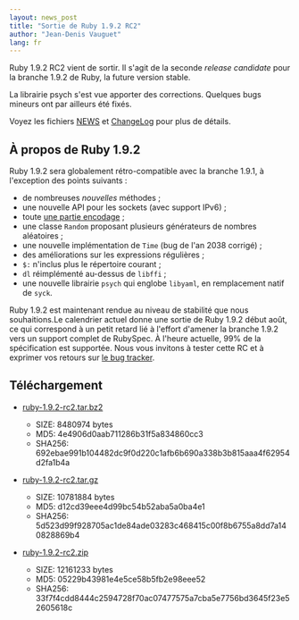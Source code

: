 ```yaml
---
layout: news_post
title: "Sortie de Ruby 1.9.2 RC2"
author: "Jean-Denis Vauguet"
lang: fr
---
```


Ruby 1.9.2 RC2 vient de sortir. Il s\'agit de la seconde *release
candidate* pour la branche 1.9.2 de Ruby, la future version stable.

La librairie psych s\'est vue apporter des corrections. Quelques bugs
mineurs ont par ailleurs été fixés.

Voyez les fichiers [NEWS][1] et [ChangeLog][2] pour plus de détails.

## À propos de Ruby 1.9.2

Ruby 1.9.2 sera globalement rétro-compatible avec la branche 1.9.1, à
l\'exception des points suivants :

* de nombreuses *nouvelles* méthodes ;
* une nouvelle API pour les sockets (avec support IPv6) ;
* toute [une partie encodage][3] ;
* une classe `Random` proposant plusieurs générateurs de nombres
  aléatoires ;
* une nouvelle implémentation de `Time` (bug de l\'an 2038 corrigé) ;
* des améliorations sur les expressions régulières ;
* `$:` n\'inclus plus le répertoire courant ;
* `dl` réimplémenté au-dessus de `libffi` ;
* une nouvelle librairie `psych` qui englobe `libyaml`, en remplacement
  natif de `syck`.

Ruby 1.9.2 est maintenant rendue au niveau de stabilité que nous
souhaitions.Le calendrier actuel donne une sortie de Ruby 1.9.2 début
août, ce qui correspond à un petit retard lié à l\'effort d\'amener la
branche 1.9.2 vers un support complet de RubySpec. À l\'heure actuelle,
99% de la spécification est supportée. Nous vous invitons à tester cette
RC et à exprimer vos retours sur [le bug tracker][4].

## Téléchargement

* [ruby-1.9.2-rc2.tar.bz2][5]
  * SIZE: 8480974 bytes
  * MD5: 4e4906d0aab711286b31f5a834860cc3
  * SHA256:
    692ebae991b104482dc9f0d220c1afb6b690a338b3b815aaa4f62954d2fa1b4a

* [ruby-1.9.2-rc2.tar.gz][6]
  * SIZE: 10781884 bytes
  * MD5: d12cd39eee4d99bc54b52aba5a0ba4e1
  * SHA256:
    5d523d99f928705ac1de84ade03283c468415c00f8b6755a8dd7a140828869b4

* [ruby-1.9.2-rc2.zip][7]
  * SIZE: 12161233 bytes
  * MD5: 05229b43981e4e5ce58b5fb2e98eee52
  * SHA256:
    33f7f4cdd8444c2594728f70ac07477575a7cba5e7756bd3645f23e52605618c



[1]: http://svn.ruby-lang.org/repos/ruby/tags/v1_9_2_rc2/NEWS 
[2]: http://svn.ruby-lang.org/repos/ruby/tags/v1_9_2_rc2/ChangeLog 
[3]: http://yehudakatz.com/2010/05/17/encodings-unabridged/ 
[4]: http://redmine.ruby-lang.org/projects/show/ruby-19/ 
[5]: http://ftp.ruby-lang.org/pub/ruby/1.9/ruby-1.9.2-rc2.tar.bz2 
[6]: http://ftp.ruby-lang.org/pub/ruby/1.9/ruby-1.9.2-rc2.tar.gz 
[7]: http://ftp.ruby-lang.org/pub/ruby/1.9/ruby-1.9.2-rc2.zip 
